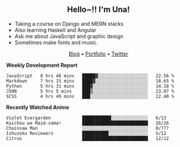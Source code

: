 <h2 align="center">
  Hello~!! I'm Una!
</h2>

- Taking a course on Django and MERN stacks
- Also learning Haskell and Angular
- Ask me about JavaScript and graphic design
- Sometimes make fonts and music.

<p align="center">
  <a href="https://anarchy.website/">Blog</a> &bull;
  <a href="https://una-ada.github.io/">Portfolio</a> &bull;
  <a href="https://twitter.com/unaxiii">Twitter</a>
</p>

**Weekly Development Report**

<!--START_SECTION:waka-->
```text
JavaScript   8 hrs 46 mins   █████▓░░░░░░░░░░░░░░░░░░░   22.56 % 
Markdown     7 hrs 15 mins   ████▓░░░░░░░░░░░░░░░░░░░░   18.65 % 
Python       5 hrs 31 mins   ███▓░░░░░░░░░░░░░░░░░░░░░   14.18 % 
JSON         5 hrs 5 mins    ███▒░░░░░░░░░░░░░░░░░░░░░   13.07 % 
SCSS         4 hrs 49 mins   ███░░░░░░░░░░░░░░░░░░░░░░   12.40 % 
```
<!--END_SECTION:waka-->

**Recently Watched Anime**

<!-- RECENT-ANIME:START -->

    Violet Evergarden            ███████████░░░░░░░░░░░░░░   6/13
    Kaichou wa Maid-sama!        █████████████████████████   26/26
    Chainsaw Man                 ░░░░░░░░░░░░░░░░░░░░░░░░░   0/???
    Ishuzoku Reviewers           ██████████░░░░░░░░░░░░░░░   5/12
    Citrus                       █████████████████████████   12/12
<!-- RECENT-ANIME:END -->
